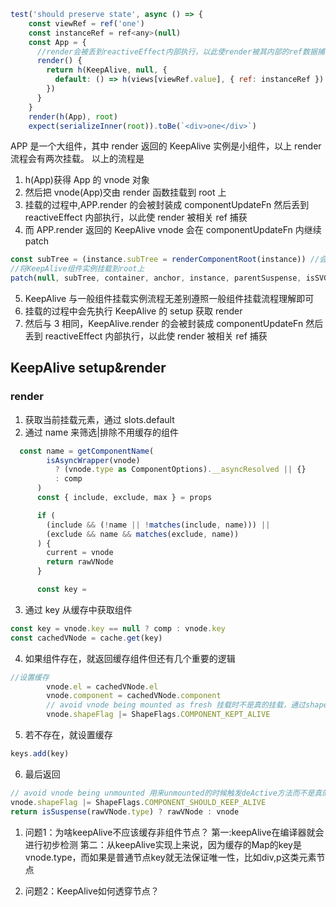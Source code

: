 ```javascript
test('should preserve state', async () => {
    const viewRef = ref('one')
    const instanceRef = ref<any>(null)
    const App = {
      //render会被丢到reactiveEffect内部执行，以此使render被其内部的ref数据捕获
      render() {
        return h(KeepAlive, null, {
          default: () => h(views[viewRef.value], { ref: instanceRef })
        })
      }
    }
    render(h(App), root)
    expect(serializeInner(root)).toBe(`<div>one</div>`)
```

APP 是一个大组件，其中 render 返回的 KeepAlive 实例是小组件，以上 render 流程会有两次挂载。
以上的流程是

1.  h(App)获得 App 的 vnode 对象
2.  然后把 vnode(App)交由 render 函数挂载到 root 上
3.  挂载的过程中,APP.render 的会被封装成 componentUpdateFn 然后丢到 reactiveEffect 内部执行，以此使 render 被相关 ref 捕获
4.  而 APP.render 返回的 KeepAlive vnode 会在 componentUpdateFn 内继续 patch

```javascript
const subTree = (instance.subTree = renderComponentRoot(instance)) //会调用App.render
//将KeepAlive组件实例挂载到root上
patch(null, subTree, container, anchor, instance, parentSuspense, isSVG)
```

5. KeepAlive 与一般组件挂载实例流程无差别遵照一般组件挂载流程理解即可
6. 挂载的过程中会先执行 KeepAlive 的 setup 获取 render
7. 然后与 3 相同，KeepAlive.render 的会被封装成 componentUpdateFn 然后丢到 reactiveEffect 内部执行，以此使 render 被相关 ref 捕获

## KeepAlive setup&render

### render

1. 获取当前挂载元素，通过 slots.default
2. 通过 name 来筛选|排除不用缓存的组件

```javascript
  const name = getComponentName(
        isAsyncWrapper(vnode)
          ? (vnode.type as ComponentOptions).__asyncResolved || {}
          : comp
      )
      const { include, exclude, max } = props

      if (
        (include && (!name || !matches(include, name))) ||
        (exclude && name && matches(exclude, name))
      ) {
        current = vnode
        return rawVNode
      }

      const key =
```

3. 通过 key 从缓存中获取组件

```javascript
const key = vnode.key == null ? comp : vnode.key
const cachedVNode = cache.get(key)
```

4. 如果组件存在，就返回缓存组件但还有几个重要的逻辑

```javaScript
//设置缓存
        vnode.el = cachedVNode.el
        vnode.component = cachedVNode.component
        // avoid vnode being mounted as fresh 挂载时不是真的挂载，通过shapeFlag标识避开挂载转而执行active函数
        vnode.shapeFlag |= ShapeFlags.COMPONENT_KEPT_ALIVE
```

5. 若不存在，就设置缓存

```javascript
keys.add(key)
```

6. 最后返回

```javascript
// avoid vnode being unmounted 用来unmounted的时候触发deActive方法而不是真的卸载
vnode.shapeFlag |= ShapeFlags.COMPONENT_SHOULD_KEEP_ALIVE
return isSuspense(rawVNode.type) ? rawVNode : vnode
```



1. 问题1：为啥keepAlive不应该缓存非组件节点？
第一:keepAlive在编译器就会进行初步检测
第二：从keepAlive实现上来说，因为缓存的Map的key是vnode.type，而如果是普通节点key就无法保证唯一性，比如div,p这类元素节点

2. 问题2：KeepAlive如何透穿节点？